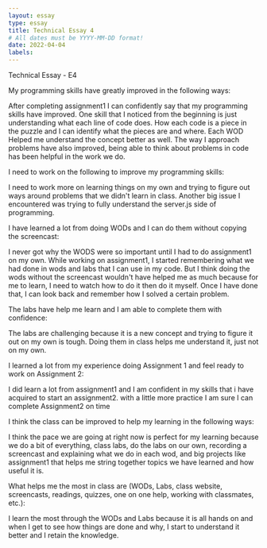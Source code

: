 ```yaml
---
layout: essay
type: essay
title: Technical Essay 4
# All dates must be YYYY-MM-DD format!
date: 2022-04-04
labels:
---
```


Technical Essay - E4

<p>My programming skills have greatly improved in the following ways:
  
After completing assignment1 I can confidently say that my programming skills have improved. One skill that I noticed from the beginning is just understanding what each line of code does. How each code is a piece in the puzzle and I can identify what the pieces are and where. Each WOD Helped me understand the concept better as well. The way I approach problems have also improved, being able to think about problems in code has been helpful in the work we do.</p>
<p>I need to work on the following to improve my programming skills:
  
I need to work more on learning things on my own and trying to figure out ways around problems that we didn't learn in class. Another big issue I encountered was trying to fully understand the server.js side of programming. </p>
<p>I have learned a lot from doing WODs and I can do them without copying the screencast:
  
I never got why the WODS were so important until I had to do assignment1 on my own. While working on assignment1, I started remembering what we had done in wods and labs that I can use in my code. But I think doing the wods without the screencast wouldn't have helped me as much because for me to learn, I need to watch how to do it then do it myself. Once I have done that, I can look back and remember how I solved a certain problem.</p>
<p>The labs have help me learn and I am able to complete them with confidence:
  
The labs are challenging because it is a new concept and trying to figure it out on my own is tough. Doing them in class helps me understand it, just not on my own.</p>
<p>I learned a lot from my experience doing Assignment 1 and feel ready to work on Assignment 2:
  
I did learn a lot from assignment1 and I am confident in my skills that i have acquired to start an assignment2. with a little more practice I am sure I can complete Assignment2 on time</p>
<p>I think the class can be improved to help my learning in the following ways:
  
I think the pace we are going at right now is perfect for my learning because we do  a bit of everything, class labs, do the labs on our own, recording a screencast and explaining what we do in each wod, and big projects like assignment1 that helps me string together topics we have learned and how useful it is.</p>
<p>What helps me the most in class are (WODs, Labs, class website, screencasts, readings, quizzes, one on one help, working with classmates, etc.):
  
I learn the most through the WODs and Labs because it is all hands on and when I get to see how things are done and why, I start to understand it better and I retain the knowledge.</p>
